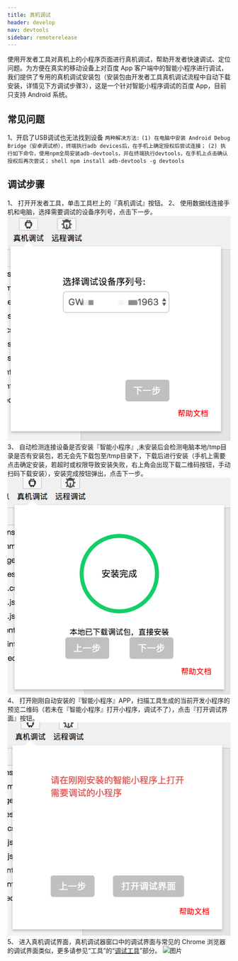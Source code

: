 ```yaml
---
title: 真机调试
header: develop
nav: devtools
sidebar: remoterelease
---
```


使用开发者工具对真机上的小程序页面进行真机调试，帮助开发者快速调试、定位问题。为方便在真实的移动设备上对百度 App 客户端中的智能小程序进行调试，我们提供了专用的真机调试安装包（安装包由开发者工具真机调试流程中自动下载安装，详情见下方调试步骤3），这是一个针对智能小程序调试的百度 App，目前只支持 Android 系统。

## 常见问题
1、开启了USB调试也无法找到设备
    ``两种解决方法:``
    ``(1) 在电脑中安装 Android Debug Bridge（安卓调试桥），终端执行adb devices后，在手机上确定授权后尝试连接；``
    ``(2) 执行如下命令，使用npm全局安装adb-devtools，并在终端执行devtools，在手机上点击确认授权后再次尝试；``
    ```shell
    npm install adb-devtools -g
    devtools
    ```
## 调试步骤
1、 打开开发者工具，单击工具栏上的『真机调试』按钮。
2、 使用数据线连接手机和电脑，选择需要调试的设备序列号，点击下一步。
![图片](../../../img/adb-debugger-step1.png)
3、 自动检测连接设备是否安装『智能小程序』,未安装后会检测电脑本地/tmp目录是否有安装包，若无会先下载包至/tmp目录下，下载后进行安装（手机上需要点击确定安装，若超时或权限导致安装失败，右上角会出现下载二维码按钮，手动扫码下载安装），安装完成按钮弹出，点击下一步。
![图片](../../../img/adb-debugger-step2.png)
4、 打开刚刚自动安装的『智能小程序』APP，扫描工具生成的当前开发小程序的预览二维码（若未在『智能小程序』打开小程序，调试不了），点击『打开调试界面』按钮。
![图片](../../../img/adb-debugger-step3.png)
5、 进入真机调试界面，真机调试器窗口中的调试界面与常见的 Chrome 浏览器的调试界面类似，更多请参见“工具”的“[调试工具](../../devtools/smartappdebug/#调试工具)”部分。
![图片](https://b.bdstatic.com/searchbox/icms/searchbox/img/remote_target_inspector.jpg) 

